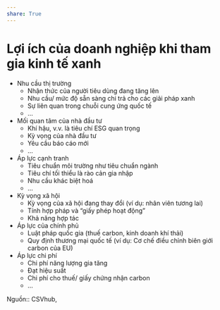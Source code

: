 ```yaml
---  
share: True  
---  
```

# Lợi ích của doanh nghiệp khi tham gia kinh tế xanh  
- Nhu cầu thị trường  
	- Nhận thức của người tiêu dùng đang tăng lên  
	- Nhu cầu/ mức độ sẵn sàng chi trả cho các giải pháp xanh  
	- Sự liên quan trong chuỗi cung ứng quốc tế  
	- …  
- Mối quan tâm của nhà đầu tư  
	- Khí hậu, v.v. là tiêu chí ESG quan trọng  
	- Kỳ vọng của nhà đầu tư  
	- Yêu cầu báo cáo mới  
	- …  
- Áp lực cạnh tranh  
	- Tiêu chuẩn môi trường như tiêu chuẩn ngành  
	- Tiêu chí tối thiểu là rào cản gia nhập  
	- Nhu cầu khác biệt hoá  
	- …  
- Kỳ vọng xã hội  
	- Kỳ vọng của xã hội đang thay đổi (ví dụ: nhân viên tương lai)  
	- Tính hợp pháp và “giấy phép hoạt động”  
	- Khả năng hợp tác  
- Áp lực của chính phủ  
	- Luật pháp quốc gia (thuế carbon, kinh doanh khí thải)  
	- Quy định thương mại quốc tế (ví dụ: Cơ chế điều chỉnh biên giới carbon của EU)  
- Áp lực chi phí  
	- Chi phí năng lượng gia tăng  
	- Đạt hiệu suất  
	- Chi phí cho thuế/ giấy chứng nhận carbon  
	- …  
  
Nguồn:: CSVhub, 
